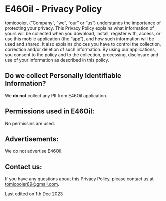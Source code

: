 E46Oil - Privacy Policy
=======================

tomicooler, (“Company“, “we“, “our” or “us“) understands the importance of protecting your privacy. This Privacy Policy explains what information of yours will be collected when you download, install, register with, access, or use this mobile application (the “app“), and how such information will be used and shared. It also explains choices you have to control the collection, correction and/or deletion of such information. By using our applications, you consent to the policy and to the collection, processing, disclosure and use of your information as described in this policy.


Do we collect Personally Identifiable Information?
--------------------------------------------------

We **do not** collect any PII from E46Oil application.


Permissions used in E46Oil:
---------------------------

No permissins are used.


Advertisements:
---------------

We do not advertise E46Oil.


Contact us:
-----------

If you have any questions about this Privacy Policy, please contact us at tomicooler89@gmail.com.

Last edited on 1th Dec 2023
